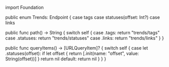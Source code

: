 import Foundation

public enum Trends: Endpoint {
  case tags
  case statuses(offset: Int?)
  case links
  
  public func path() -> String {
    switch self {
    case .tags:
      return "trends/tags"
    case .statuses:
      return "trends/statuses"
    case .links:
      return "trends/links"
    }
  }
  
  public func queryItems() -> [URLQueryItem]? {
    switch self {
    case let .statuses(offset):
      if let offset {
        return [.init(name: "offset", value: String(offset))]
      }
      return nil
    default:
      return nil
    }
  }
}
